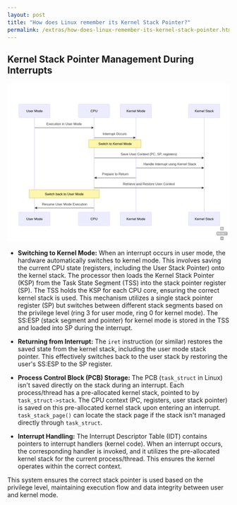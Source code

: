 ```yaml
---
layout: post
title: "How does Linux remember its Kernel Stack Pointer?"
permalink: /extras/how-does-linux-remember-its-kernel-stack-pointer.html
---
```

## Kernel Stack Pointer Management During Interrupts
![Memory Mapping](../src/images/context-switching.png)

* **Switching to Kernel Mode:** When an interrupt occurs in user mode, the hardware automatically switches to kernel mode.  This involves saving the current CPU state (registers, including the User Stack Pointer) onto the kernel stack. The processor then loads the Kernel Stack Pointer (KSP) from the Task State Segment (TSS) into the stack pointer register (SP).  The TSS holds the KSP for each CPU core, ensuring the correct kernel stack is used.  This mechanism utilizes a single stack pointer register (SP) but switches between different stack segments based on the privilege level (ring 3 for user mode, ring 0 for kernel mode).  The SS:ESP (stack segment and pointer) for kernel mode is stored in the TSS and loaded into SP during the interrupt.

* **Returning from Interrupt:**  The `iret` instruction (or similar) restores the saved state from the kernel stack, including the user mode stack pointer.  This effectively switches back to the user stack by restoring the user's SS:ESP to the SP register.

* **Process Control Block (PCB) Storage:** The PCB (`task_struct` in Linux) isn't saved directly on the stack during an interrupt.  Each process/thread has a pre-allocated kernel stack, pointed to by `task_struct->stack`.  The CPU context (PC, registers, user stack pointer) is saved on this pre-allocated kernel stack upon entering an interrupt. `task_stack_page()` can locate the stack page if the stack isn't managed directly through `task_struct`.

* **Interrupt Handling:** The Interrupt Descriptor Table (IDT) contains pointers to interrupt handlers (kernel code). When an interrupt occurs, the corresponding handler is invoked, and it utilizes the pre-allocated kernel stack for the current process/thread.  This ensures the kernel operates within the correct context.

This system ensures the correct stack pointer is used based on the privilege level, maintaining execution flow and data integrity between user and kernel mode.
